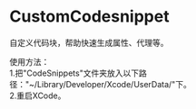 # CustomCodesnippet
自定义代码块，帮助快速生成属性、代理等。

使用方法：  
  1.把"CodeSnippets"文件夹放入以下路径："~/Library/Developer/Xcode/UserData/"下。  
  2.重启XCode。
